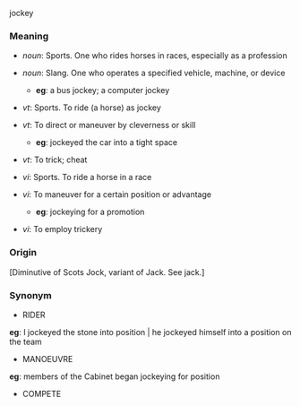 jockey
### Meaning
+ _noun_: Sports. One who rides horses in races, especially as a profession
+ _noun_: Slang. One who operates a specified vehicle, machine, or device
    + __eg__: a bus jockey; a computer jockey

+ _vt_: Sports. To ride (a horse) as jockey
+ _vt_: To direct or maneuver by cleverness or skill
    + __eg__: jockeyed the car into a tight space
+ _vt_: To trick; cheat
+ _vi_: Sports. To ride a horse in a race
+ _vi_: To maneuver for a certain position or advantage
    + __eg__: jockeying for a promotion
+ _vi_: To employ trickery

### Origin

[Diminutive of Scots Jock, variant of Jack. See jack.]

### Synonym

+ RIDER

__eg__: I jockeyed the stone into position | he jockeyed himself into a position on the team

+ MANOEUVRE

__eg__: members of the Cabinet began jockeying for position

+ COMPETE


